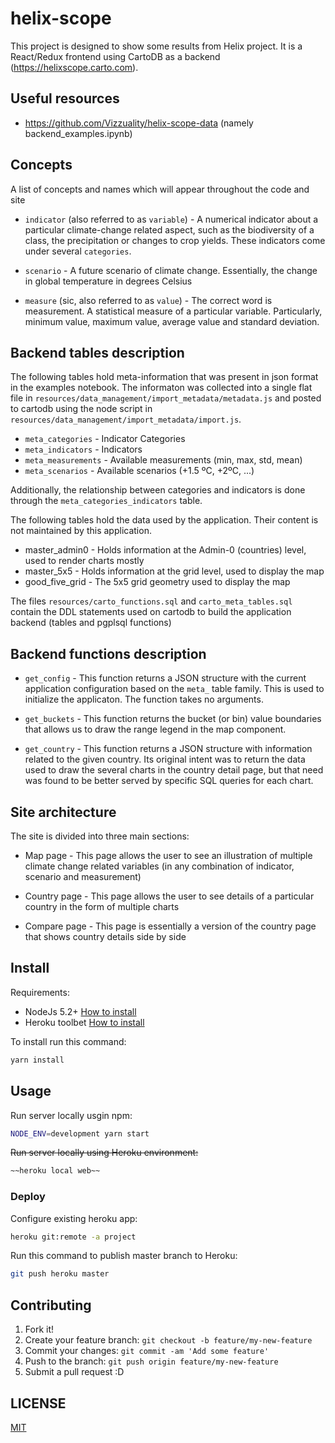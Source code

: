 # helix-scope

This project is designed to show some results from Helix project. It is a
React/Redux frontend using CartoDB as a backend (https://helixscope.carto.com).

## Useful resources

* https://github.com/Vizzuality/helix-scope-data (namely backend_examples.ipynb)

## Concepts

A list of concepts and names which will appear throughout the code and site

* `indicator` (also referred to as `variable`) - A numerical indicator about a particular climate-change related aspect, such as the biodiversity of a class, the precipitation or changes to crop yields. These indicators come under several `categories`.

* `scenario` - A future scenario of climate change. Essentially, the change in global temperature in degrees Celsius

* `measure` (sic, also referred to as `value`) - The correct word is measurement. A statistical measure of a particular variable. Particularly, minimum value, maximum value, average value and standard deviation.

## Backend tables description

The following tables hold meta-information that was present in json format
in the examples notebook. The informaton was collected into a single flat file
in `resources/data_management/import_metadata/metadata.js` and posted to cartodb
using the node script in `resources/data_management/import_metadata/import.js`.

* `meta_categories` - Indicator Categories
* `meta_indicators` - Indicators
* `meta_measurements` - Available measurements (min, max, std, mean)
* `meta_scenarios` - Available scenarios (+1.5 ºC, +2ºC, ...)

Additionally, the relationship between categories and indicators is done through
the `meta_categories_indicators` table.

The following tables hold the data used by the application. Their content is not
maintained by this application.

* master_admin0 - Holds information at the Admin-0 (countries) level, used to render charts mostly
* master_5x5 - Holds information at the grid level, used to display the map
* good_five_grid - The 5x5 grid geometry used to display the map

The files `resources/carto_functions.sql` and `carto_meta_tables.sql` contain the DDL statements
used on cartodb to build the application backend (tables and pgplsql functions)

## Backend functions description

* `get_config` - This function returns a JSON structure with the current
application configuration based on the `meta_` table family. This is used to
initialize the applicaton. The function takes no arguments.

* `get_buckets` - This function returns the bucket (or bin) value boundaries
that allows us to draw the range legend in the map component.

* `get_country` - This function returns a JSON structure with information related to the given country. Its original intent was to return the data used to draw the several charts in the country detail page, but that need was found to be better served by specific SQL queries for each chart.

## Site architecture

The site is divided into three main sections:

* Map page - This page allows the user to see an illustration of multiple climate change related variables (in any combination of indicator, scenario and measurement)

* Country page - This page allows the user to see details of a particular country in the form of multiple charts

* Compare page - This page is essentially a version of the country page that shows country details side by side

## Install

Requirements:

* NodeJs 5.2+ [How to install](https://nodejs.org/download/)
* Heroku toolbet [How to install](https://toolbelt.heroku.com)

To install run this command:

```bash
yarn install
```

## Usage

Run server locally usgin npm:

```bash
NODE_ENV=development yarn start
```

~~Run server locally using Heroku environment:~~

```bash
~~heroku local web~~
```

### Deploy

Configure existing heroku app:

```bash
heroku git:remote -a project
```

Run this command to publish master branch to Heroku:

```bash
git push heroku master
```

## Contributing

1. Fork it!
2. Create your feature branch: `git checkout -b feature/my-new-feature`
3. Commit your changes: `git commit -am 'Add some feature'`
4. Push to the branch: `git push origin feature/my-new-feature`
5. Submit a pull request :D


## LICENSE

[MIT](LICENSE)
